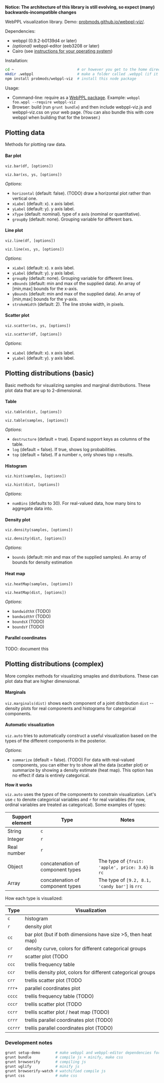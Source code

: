 **Notice: The architecture of this library is still evolving, so expect (many) backwards-incompatible changes**

WebPPL visualization library. Demo: [probmods.github.io/webppl-viz/](http://probmods.github.io/webppl-viz/).

Dependencies:

- webppl (0.9.2-b0139d4 or later)
- *(optional)* webppl-editor (eeb3208 or later)
- Cairo (see [instructions for your operating system](https://github.com/Automattic/node-canvas/#installation))

Installation:

```sh
cd ~                             # or however you get to the home directory
mkdir .webppl                    # make a folder called .webppl (if it doesn't already exist)
npm install probmods/webppl-viz  # install this node package
```

Usage:

- Command-line: require as a [WebPPL package](http://docs.webppl.org/en/master/packages.html#webppl-packages). Example: `webppl foo.wppl --require webppl-viz`
- Browser: build (run `grunt bundle`) and then include webppl-viz.js and webppl-viz.css on your web page. (You can also bundle this with core webppl when building that for the browser.)

## Plotting data

Methods for plotting raw data.

#### Bar plot

`viz.bar(df, [options])`

`viz.bar(xs, ys, [options])`

*Options*:

- `horizontal` (default: false). (TODO) draw a horizontal plot rather than vertical one.
- `xLabel` (default: x). x axis label.
- `yLabel` (default: y). y axis label.
- `xType` (default: nominal). type of x axis (nominal or quantitative).
- `groupBy` (default: none). Grouping variable for different bars.

#### Line plot

`viz.line(df, [options])`

`viz.line(xs, ys, [options])`

*Options*:

- `xLabel` (default: x). x axis label.
- `yLabel` (default: y). y axis label.
- `groupBy` (default: none). Grouping variable for different lines.
- `xBounds` (default: min and max of the supplied data). An array of [min,max] bounds for the x-axis.
- `yBounds` (default: min and max of the supplied data). An array of [min,max] bounds for the y-axis.
- `strokeWidth` (default: 2). The line stroke width, in pixels.

#### Scatter plot

`viz.scatter(xs, ys, [options])`

`viz.scatter(df, [options])`

*Options*:

- `xLabel` (default: x). x axis label.
- `yLabel` (default: y). y axis label.

## Plotting distributions (basic)

Basic methods for visualizing samples and marginal distributions. These plot data that are up to 2-dimensional.

#### Table

`viz.table(dist, [options])`

`viz.table(samples, [options])`

*Options*:

- `destructure` (default = true). Expand support keys as columns of the table.
- `log` (default = false). If true, shows log probabilities.
- `top` (default = false). If a number `n`, only shows top `n` results.


#### Histogram

`viz.hist(samples, [options])`

`viz.hist(dist, [options])`

*Options*:

- `numBins` (defaults to 30). For real-valued data, how many bins to aggregate data into.

#### Density plot

`viz.density(samples, [options])`

`viz.density(dist, [options])`

*Options*:

- `bounds` (default: min and max of the supplied samples). An array of bounds for density estimation

#### Heat map

`viz.heatMap(samples, [options])`

`viz.heatMap(dist, [options])`

*Options*:

- `bandwidthX` (TODO)
- `bandwidthY` (TODO)
- `boundsX` (TODO)
- `boundsY` (TODO)

#### Parallel coordinates

TODO: document this

## Plotting distributions (complex)

More complex methods for visualizing smaples and distributions. These can plot data that are higher dimensional.

#### Marginals

`viz.marginals(dist)` shows each component of a joint distribution `dist` -- density plots for real components and histograms for categorical components.

#### Automatic visualization

`viz.auto` tries to automatically construct a useful visualization based on the types of the different components in the posterior.

*Options*:

- `summarize` (default = false). (TODO) For data with real-valued components, you can either try to show all the data (scatter plot) or summarize by showing a density estimate (heat map). This option has no effect if data is entirely categorical.

**How it works**

`viz.auto` uses the *types* of the components to constrain visualization.
Let's use `c` to denote categorical variables and `r` for real variables (for now, ordinal variables are treated as categorical). Some examples of types:

| Support element | Type                         | Notes                                              |
| --------------- | ---------------------------- | -------------------------------------------------- |
| String          | `c`                          |                                                    |
| Integer         | `r`                          |                                                    |
| Real number     | `r`                          |                                                    |
| Object          | concatenation of component types | The type of `{fruit: 'apple', price: 3.6}` is `rc` |
| Array           | concatenation of component types | The type of `[9.2, 8.1, 'candy bar']` is `rrc`     |


How each type is visualized:

| Type | Visualization |
|------|---------------|
| `c`| histogram |
| `r`| density plot |
| `cc`| bar plot (but if both dimensions have size >5, then heat map) |
| `cr`| density curve, colors for different categorical groups |
| `rr`| scatter plot (TODO| add heatmap) |
| `ccc`| trellis frequency table |
| `ccr`| trellis density plot, colors for different categorical groups |
| `crr`| trellis scatter plot (TODO| add trellis heatmap) |
| `rrr+` | parallel coordinates plot |
| `cccc`| trellis frequency table (TODO) |
| `cccr`| trellis scatter plot (TODO| add trellis heat map) |
| `ccrr`| trellis scatter plot / heat map (TODO) |
| `crrr`| trellis parallel coordinates plot (TODO) |
| `ccrrr`| trellis parallel coordinates plot (TODO) |

### Development notes

```sh
grunt setup-demo       # make webppl and webppl-editor dependencies for demo
grunt bundle           # compile js + minify, make css
grunt browserify       # compiling js
grunt uglify           # minify js
grunt browserify-watch # watchified compile js
grunt css              # make css
```
